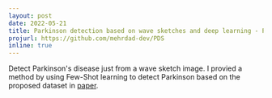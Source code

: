 ```yaml
---
layout: post
date: 2022-05-21
title: Parkinson detection based on wave sketches and deep learning - PDS
projurl: https://github.com/mehrdad-dev/PDS
inline: true
---
```

Detect Parkinson's disease just from a wave sketch image. I provied a method by using Few-Shot learning to detect Parkinson based on the proposed dataset in [paper](https://www.frontiersin.org/articles/10.3389/fneur.2017.00435/full).
